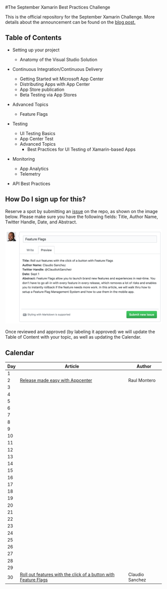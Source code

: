 #The September Xamarin Best Practices Challenge

This is the official repository for the September Xamarin Challenge. More details about the announcement can be found on the [blog post.](https://medium.com/@claudiosanchez/the-september-xamarin-best-practices-challenge-819e098c8314)

## Table of Contents

* Setting up your project
    * Anatomy of the Visual Studio Solution 

* Continuous Integration/Continuous Delivery
    * Getting Started wit Microsoft App Center 
    * Distributing Apps with App Center
    * App Store publication
    * Beta Testing via App Stores 

* Advanced Topics
    * Feature Flags

* Testing 
    * UI Testing Basics 
    * App Center Test
    * Advanced Topics
        * Best Practices for UI Testing of Xamarin-based Apps

* Monitoring
    * App Analytics
    * Telemetry 

* API Best Practices


## How Do I sign up for this?

Reserve a spot by submitting an [issue](https://github.com/claudiosanchez/SeptemberXamarinChallenge/issues/new) on the repo, as shown on the image below. Please make sure you have the following fields: Title, Author Name, Twitter Handle, Date, and Abstract. 

![](images/issue-example.png)

Once reviewed and approved (by labeling it approved) we will update the Table of Content with your topic, as well as updating the Calendar.


## Calendar

|Day| Article | Author |
|--|--|--|
|1|||
|2|[Release made easy with Appcenter](#2)|Raul Montero|
|3|||
|4|||
|5|||
|6|||
|7|||
|8|||
|9|||
|10|||
|11|||
|12|||
|13|||
|14|||
|15|||
|16|||
|17|||
|18|||
|19|||
|20|||
|21|||
|22|||
|23|||
|24|||
|25|||
|26|||
|27|||
|28|||
|29|||
|30|[Roll out features with the click of a button with Feature Flags](#1)|Claudio Sanchez|



